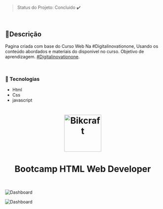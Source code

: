 
> Status do Projeto: Concluido :heavy_check_mark:

<br>

## 📲Descrição 

Pagina criada com base do Curso Web Na #Digitalinovationone, Usando os conteúdo abordados e materiais do disponivel no curso.
Objetivo de aprendizagem. [#Digitalinovationone](https://digitalinnovation.one).

<br>

### :speech_balloon: Tecnologias 

- Html
- Css
- javascript 

<h1 align="center">
    <img alt="Bikcraft" title="Digitalinovationone" src="https://image.winudf.com/v2/image1/b25lLmRpZ2l0YWxpbm5vdmF0aW9uLmFwcF9pY29uXzE1NTM3MDIwNDNfMDQ2/icon.png?w=170&fakeurl=1" width="120px" />
</h1>

<h1 align="center">Bootcamp HTML Web Developer</h1>
<br>

![Dashboard](https://i.imgur.com/CBk7fUz.png"Dashboard")

![Dashboard](https://i.imgur.com/zOqkUWY.png"Dashboard")
